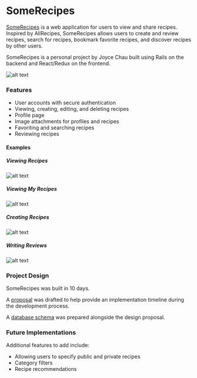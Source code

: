 # SomeRecipes

[SomeRecipes](https://somerecipes.herokuapp.com/) is a web application for users to view and share recipes.  Inspired by AllRecipes, SomeRecipes allows users to create and review recipes, search for recipes, bookmark favorite recipes, and discover recipes by other users.  

SomeRecipes is a personal project by Joyce Chau built using Rails on the backend and React/Redux on the frontend.  

![alt text](https://res.cloudinary.com/joycechau/image/upload/v1484953334/Screen_Shot_2017-01-20_at_2.57.02_PM_bv7xqf.png "Home Page")


### Features
* User accounts with secure authentication
* Viewing, creating, editing, and deleting recipes
* Profile page
* Image attachments for profiles and recipes
* Favoriting and searching recipes
* Reviewing recipes

#### Examples

##### Viewing Recipes

![alt text](https://res.cloudinary.com/joycechau/image/upload/v1484954529/recipe_detail.png "Recipe Detail Page")


##### Viewing My Recipes

![alt text](https://res.cloudinary.com/joycechau/image/upload/v1484954290/my_recipes_page.png "My Recipes Page")

##### Creating Recipes

![alt text](https://res.cloudinary.com/joycechau/image/upload/v1484954434/recipe_form.png "New Recipe Page")

##### Writing Reviews

![alt text](https://res.cloudinary.com/joycechau/image/upload/v1484954616/new_review.png "New Review Form")

### Project Design

SomeRecipes was built in 10 days.  

A [proposal](https://github.com/joycechau/SomeRecipes/tree/master/docs) was drafted to help provide an implementation timeline during the development process.

A [database schema](https://github.com/joycechau/SomeRecipes/blob/master/docs/schema.md) was prepared alongside the design proposal.

### Future Implementations

Additional features to add include:
* Allowing users to specify public and private recipes
* Category filters
* Recipe recommendations
